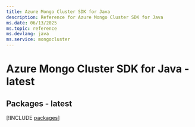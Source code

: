 ```yaml
---
title: Azure Mongo Cluster SDK for Java
description: Reference for Azure Mongo Cluster SDK for Java
ms.date: 06/13/2025
ms.topic: reference
ms.devlang: java
ms.service: mongocluster
---
```

# Azure Mongo Cluster SDK for Java - latest
## Packages - latest
[!INCLUDE [packages](mongo-cluster-index.md)]